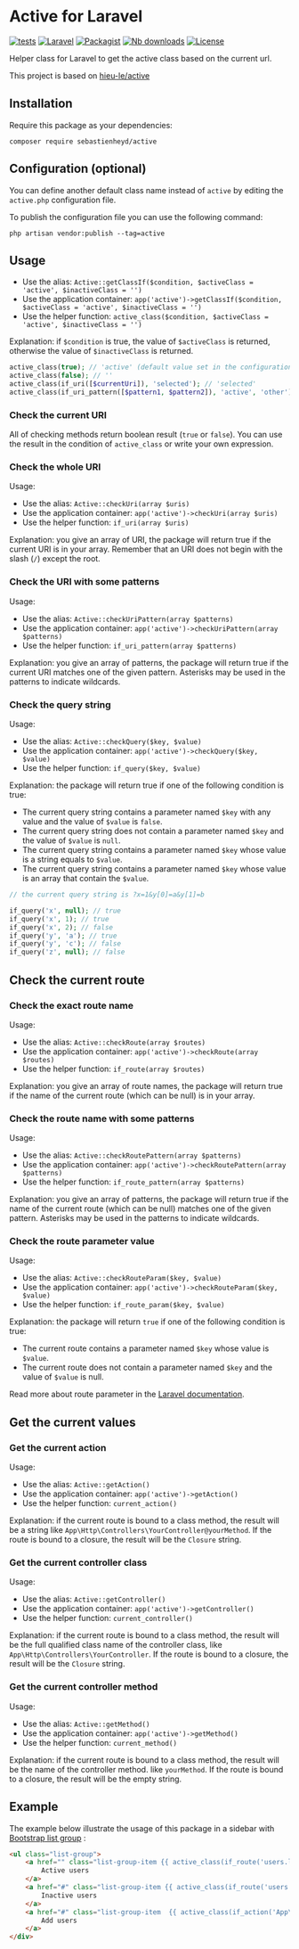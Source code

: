 Active for Laravel
======

[![tests](https://github.com/sebastienheyd/active/actions/workflows/tests.yml/badge.svg)](https://github.com/sebastienheyd/active/actions/workflows/tests.yml)
[![Laravel](https://img.shields.io/badge/Laravel-8.x%20→%2012.x-red?logo=Laravel&style=flat-square)](https://laravel.com/)
[![Packagist](https://img.shields.io/packagist/v/sebastienheyd/active.svg?style=flat-square)](https://packagist.org/packages/sebastienheyd/active)
[![Nb downloads](https://img.shields.io/packagist/dt/sebastienheyd/active.svg?style=flat-square)](https://packagist.org/packages/sebastienheyd/active)
[![License](https://poser.pugx.org/hieu-le/active/license.svg)](LICENSE)

Helper class for Laravel to get the active class based on the current url.

This project is based on [hieu-le/active](https://github.com/letrunghieu/active)

## Installation

Require this package as your dependencies:

```
composer require sebastienheyd/active
```

## Configuration (optional)

You can define another default class name instead of `active` by editing the `active.php` configuration file.

To publish the configuration file you can use the following command:

```
php artisan vendor:publish --tag=active
```

## Usage

* Use the alias: `Active::getClassIf($condition, $activeClass = 'active', $inactiveClass = '')`
* Use the application container: `app('active')->getClassIf($condition, $activeClass = 'active', $inactiveClass = '')`
* Use the helper function: `active_class($condition, $activeClass = 'active', $inactiveClass = '')`

Explanation: if `$condition` is true, the value of `$activeClass` is returned, otherwise the value of `$inactiveClass` is returned.

```php
active_class(true); // 'active' (default value set in the configuration file)
active_class(false); // ''
active_class(if_uri([$currentUri]), 'selected'); // 'selected'
active_class(if_uri_pattern([$pattern1, $pattern2]), 'active', 'other'); // 'other'
```

### Check the current URI

All of checking methods return boolean result (`true` or `false`). You can use the result in the condition of `active_class` or write your own expression.

### Check the whole URI

Usage:

* Use the alias: `Active::checkUri(array $uris)`
* Use the application container: `app('active')->checkUri(array $uris)`
* Use the helper function: `if_uri(array $uris)`

Explanation: you give an array of URI, the package will return true if the current URI is in your array. Remember that an URI does not begin with the slash (`/`) except the root.

### Check the URI with some patterns

Usage:

* Use the alias: `Active::checkUriPattern(array $patterns)`
* Use the application container: `app('active')->checkUriPattern(array $patterns)`
* Use the helper function: `if_uri_pattern(array $patterns)`

Explanation: you give an array of patterns, the package will return true if the current URI matches one of the given pattern. Asterisks may be used in the patterns to indicate wildcards.

### Check the query string

Usage:

* Use the alias: `Active::checkQuery($key, $value)`
* Use the application container: `app('active')->checkQuery($key, $value)`
* Use the helper function: `if_query($key, $value)`

Explanation: the package will return true if one of the following condition is true:

* The current query string contains a parameter named `$key` with any value and the value of `$value` is `false`.
* The current query string does not contain a parameter named `$key` and the value of `$value` is `null`.
* The current query string contains a parameter named `$key` whose value is a string equals to `$value`.
* The current query string contains a parameter named `$key` whose value is an array that contain the `$value`.

```php
// the current query string is ?x=1&y[0]=a&y[1]=b

if_query('x', null); // true
if_query('x', 1); // true
if_query('x', 2); // false
if_query('y', 'a'); // true
if_query('y', 'c'); // false
if_query('z', null); // false
```

## Check the current route

### Check the exact route name

Usage:

* Use the alias: `Active::checkRoute(array $routes)`
* Use the application container: `app('active')->checkRoute(array $routes)`
* Use the helper function: `if_route(array $routes)`

Explanation: you give an array of route names, the package will return true if the name of the current route (which can be null) is in your array.

### Check the route name with some patterns

Usage:

* Use the alias: `Active::checkRoutePattern(array $patterns)`
* Use the application container: `app('active')->checkRoutePattern(array $patterns)`
* Use the helper function: `if_route_pattern(array $patterns)`

Explanation: you give an array of patterns, the package will return true if the name of the current route (which can be null) matches one of the given pattern. Asterisks may be used in the patterns to indicate wildcards.

### Check the route parameter value

Usage:

* Use the alias: `Active::checkRouteParam($key, $value)`
* Use the application container: `app('active')->checkRouteParam($key, $value)`
* Use the helper function: `if_route_param($key, $value)`

Explanation: the package will return `true` if one of the following condition is true:

* The current route contains a parameter named `$key` whose value is `$value`.
* The current route does not contain a parameter named `$key` and the value of `$value` is null.

Read more about route parameter in the [Laravel documentation](https://laravel.com/docs/routing#route-parameters).

## Get the current values

### Get the current action

Usage:

* Use the alias: `Active::getAction()`
* Use the application container: `app('active')->getAction()`
* Use the helper function: `current_action()`

Explanation: if the current route is bound to a class method, the result will be a string like `App\Http\Controllers\YourController@yourMethod`. If the route is bound to a closure, the result will be the `Closure` string.

### Get the current controller class

Usage:

* Use the alias: `Active::getController()`
* Use the application container: `app('active')->getController()`
* Use the helper function: `current_controller()`

Explanation: if the current route is bound to a class method, the result will be the full qualified class name of the controller class, like `App\Http\Controllers\YourController`. If the route is bound to a closure, the result will be the `Closure` string.

### Get the current controller method

Usage:

* Use the alias: `Active::getMethod()`
* Use the application container: `app('active')->getMethod()`
* Use the helper function: `current_method()`

Explanation: if the current route is bound to a class method, the result will be the name of the controller method. like `yourMethod`. If the route is bound to a closure, the result will be the empty string.

## Example

The example below illustrate the usage of this package in a sidebar with [Bootstrap list group](https://getbootstrap.com/docs/5.3/components/list-group/) :

```html
<ul class="list-group">
    <a href="" class="list-group-item {{ active_class(if_route('users.list') && if_query('active', 1)) }}">
        Active users
    </a>
    <a href="#" class="list-group-item {{ active_class(if_route('users.list') && if_query('active', 0)) }}">
        Inactive users
    </a>
    <a href="#" class="list-group-item  {{ active_class(if_action('App\Http\Controllers\UserController@getNewUser')) }}">
        Add users
    </a>
</div>
```